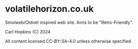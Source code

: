 # volatilehorizon.co.uk

Smolweb/Oldnet inspired web site.
Aims to be "Retro-Friendly".

Carl Hopkins (C) 2024 

All content licensed CC-BY-SA-4.0 unless otherwise specified.
